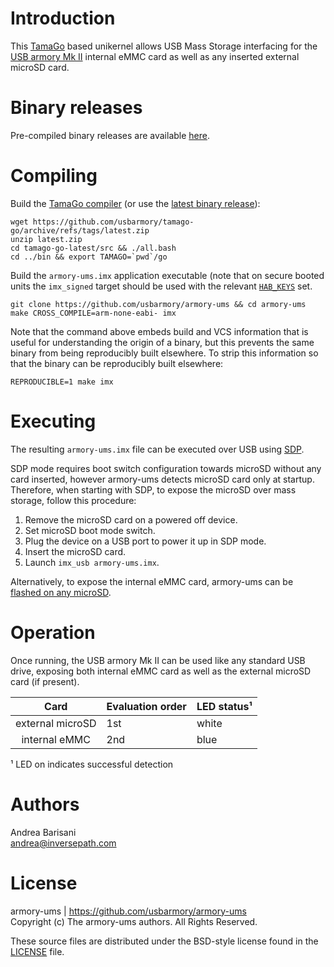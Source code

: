 Introduction
============

This [TamaGo](https://github.com/usbarmory/tamago) based unikernel
allows USB Mass Storage interfacing for the [USB armory Mk II](https://github.com/usbarmory/usbarmory/wiki)
internal eMMC card as well as any inserted external microSD card.

Binary releases
===============

Pre-compiled binary releases are available
[here](https://github.com/usbarmory/armory-ums/releases).

Compiling
=========

Build the [TamaGo compiler](https://github.com/usbarmory/tamago-go)
(or use the [latest binary release](https://github.com/usbarmory/tamago-go/releases/latest)):

```
wget https://github.com/usbarmory/tamago-go/archive/refs/tags/latest.zip
unzip latest.zip
cd tamago-go-latest/src && ./all.bash
cd ../bin && export TAMAGO=`pwd`/go
```

Build the `armory-ums.imx` application executable (note that on secure booted
units the `imx_signed` target should be used with the relevant
[`HAB_KEYS`](https://github.com/usbarmory/usbarmory/wiki/Secure-boot-(Mk-II)) set.


```
git clone https://github.com/usbarmory/armory-ums && cd armory-ums
make CROSS_COMPILE=arm-none-eabi- imx
```

Note that the command above embeds build and VCS information that is useful
for understanding the origin of a binary, but this prevents the same binary
from being reproducibly built elsewhere. To strip this information so that
the binary can be reproducibly built elsewhere:

```
REPRODUCIBLE=1 make imx
```

Executing
=========

The resulting `armory-ums.imx` file can be executed over USB using
[SDP](https://github.com/usbarmory/usbarmory/wiki/Boot-Modes-(Mk-II)#serial-download-protocol-sdp).

SDP mode requires boot switch configuration towards microSD without any card
inserted, however armory-ums detects microSD card only at startup. Therefore,
when starting with SDP, to expose the microSD over mass storage, follow this
procedure:

  1. Remove the microSD card on a powered off device.
  2. Set microSD boot mode switch.
  3. Plug the device on a USB port to power it up in SDP mode.
  4. Insert the microSD card.
  5. Launch `imx_usb armory-ums.imx`.

Alternatively, to expose the internal eMMC card, armory-ums can be
[flashed on any microSD](https://github.com/usbarmory/usbarmory/wiki/Boot-Modes-(Mk-II)#flashing-imx-native-images).

Operation
=========

Once running, the USB armory Mk II can be used like any standard USB drive,
exposing both internal eMMC card as well as the external microSD card (if
present).

| Card              | Evaluation order | LED status¹ |
|:-----------------:|------------------|-------------|
| external microSD  | 1st              | white       |
| internal eMMC     | 2nd              | blue        |

¹ LED on indicates successful detection

Authors
=======

Andrea Barisani  
andrea@inversepath.com  

License
=======

armory-ums | https://github.com/usbarmory/armory-ums  
Copyright (c) The armory-ums authors. All Rights Reserved.

These source files are distributed under the BSD-style license found in the
[LICENSE](https://github.com/usbarmory/armory-ums/blob/master/LICENSE) file.
